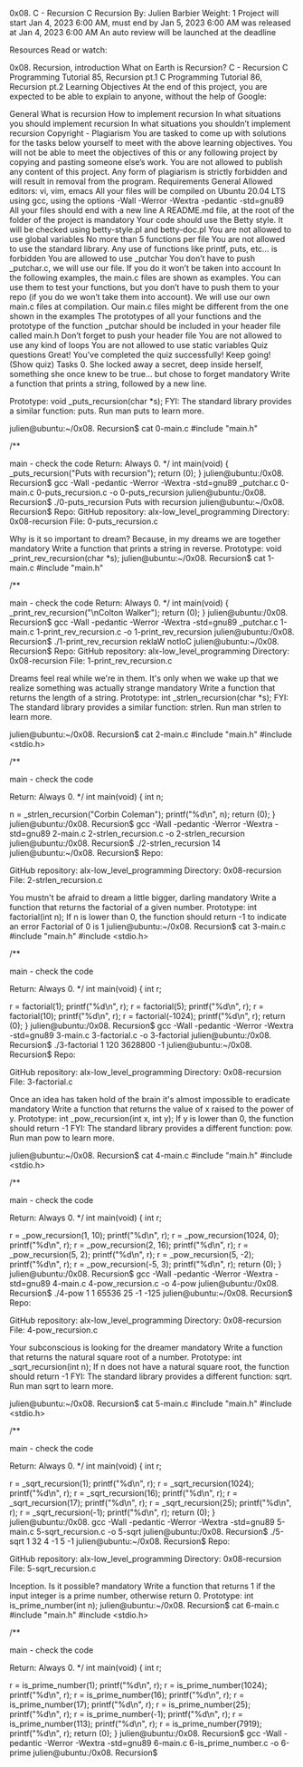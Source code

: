 0x08. C - Recursion C Recursion By: Julien Barbier Weight: 1 Project will start Jan 4, 2023 6:00 AM, must end by Jan 5, 2023 6:00 AM was released at Jan 4, 2023 6:00 AM An auto review will be launched at the deadline

Resources Read or watch:

0x08. Recursion, introduction What on Earth is Recursion? C - Recursion C Programming Tutorial 85, Recursion pt.1 C Programming Tutorial 86, Recursion pt.2 Learning Objectives At the end of this project, you are expected to be able to explain to anyone, without the help of Google:

General What is recursion How to implement recursion In what situations you should implement recursion In what situations you shouldn’t implement recursion Copyright - Plagiarism You are tasked to come up with solutions for the tasks below yourself to meet with the above learning objectives. You will not be able to meet the objectives of this or any following project by copying and pasting someone else’s work. You are not allowed to publish any content of this project. Any form of plagiarism is strictly forbidden and will result in removal from the program. Requirements General Allowed editors: vi, vim, emacs All your files will be compiled on Ubuntu 20.04 LTS using gcc, using the options -Wall -Werror -Wextra -pedantic -std=gnu89 All your files should end with a new line A README.md file, at the root of the folder of the project is mandatory Your code should use the Betty style. It will be checked using betty-style.pl and betty-doc.pl You are not allowed to use global variables No more than 5 functions per file You are not allowed to use the standard library. Any use of functions like printf, puts, etc… is forbidden You are allowed to use _putchar You don’t have to push _putchar.c, we will use our file. If you do it won’t be taken into account In the following examples, the main.c files are shown as examples. You can use them to test your functions, but you don’t have to push them to your repo (if you do we won’t take them into account). We will use our own main.c files at compilation. Our main.c files might be different from the one shown in the examples The prototypes of all your functions and the prototype of the function _putchar should be included in your header file called main.h Don’t forget to push your header file You are not allowed to use any kind of loops You are not allowed to use static variables Quiz questions Great! You've completed the quiz successfully! Keep going! (Show quiz) Tasks 0. She locked away a secret, deep inside herself, something she once knew to be true... but chose to forget mandatory Write a function that prints a string, followed by a new line.

Prototype: void _puts_recursion(char *s); FYI: The standard library provides a similar function: puts. Run man puts to learn more.

julien@ubuntu:~/0x08. Recursion$ cat 0-main.c #include "main.h"

/**

main - check the code
Return: Always 0. */ int main(void) { _puts_recursion("Puts with recursion"); return (0); } julien@ubuntu:/0x08. Recursion$ gcc -Wall -pedantic -Werror -Wextra -std=gnu89 _putchar.c 0-main.c 0-puts_recursion.c -o 0-puts_recursion julien@ubuntu:/0x08. Recursion$ ./0-puts_recursion Puts with recursion julien@ubuntu:~/0x08. Recursion$ Repo:
GitHub repository: alx-low_level_programming Directory: 0x08-recursion File: 0-puts_recursion.c

Why is it so important to dream? Because, in my dreams we are together mandatory Write a function that prints a string in reverse.
Prototype: void _print_rev_recursion(char *s); julien@ubuntu:~/0x08. Recursion$ cat 1-main.c #include "main.h"

/**

main - check the code
Return: Always 0. */ int main(void) { _print_rev_recursion("\nColton Walker"); return (0); } julien@ubuntu:/0x08. Recursion$ gcc -Wall -pedantic -Werror -Wextra -std=gnu89 _putchar.c 1-main.c 1-print_rev_recursion.c -o 1-print_rev_recursion julien@ubuntu:/0x08. Recursion$ ./1-print_rev_recursion reklaW notloC julien@ubuntu:~/0x08. Recursion$ Repo:
GitHub repository: alx-low_level_programming Directory: 0x08-recursion File: 1-print_rev_recursion.c

Dreams feel real while we're in them. It's only when we wake up that we realize something was actually strange mandatory Write a function that returns the length of a string.
Prototype: int _strlen_recursion(char *s); FYI: The standard library provides a similar function: strlen. Run man strlen to learn more.

julien@ubuntu:~/0x08. Recursion$ cat 2-main.c #include "main.h" #include <stdio.h>

/**

main - check the code

Return: Always 0. */ int main(void) { int n;

n = _strlen_recursion("Corbin Coleman"); printf("%d\n", n); return (0); } julien@ubuntu:/0x08. Recursion$ gcc -Wall -pedantic -Werror -Wextra -std=gnu89 2-main.c 2-strlen_recursion.c -o 2-strlen_recursion julien@ubuntu:/0x08. Recursion$ ./2-strlen_recursion 14 julien@ubuntu:~/0x08. Recursion$ Repo:

GitHub repository: alx-low_level_programming Directory: 0x08-recursion File: 2-strlen_recursion.c

You mustn't be afraid to dream a little bigger, darling mandatory Write a function that returns the factorial of a given number.
Prototype: int factorial(int n); If n is lower than 0, the function should return -1 to indicate an error Factorial of 0 is 1 julien@ubuntu:~/0x08. Recursion$ cat 3-main.c #include "main.h" #include <stdio.h>

/**

main - check the code

Return: Always 0. */ int main(void) { int r;

r = factorial(1); printf("%d\n", r); r = factorial(5); printf("%d\n", r); r = factorial(10); printf("%d\n", r); r = factorial(-1024); printf("%d\n", r); return (0); } julien@ubuntu:/0x08. Recursion$ gcc -Wall -pedantic -Werror -Wextra -std=gnu89 3-main.c 3-factorial.c -o 3-factorial julien@ubuntu:/0x08. Recursion$ ./3-factorial 1 120 3628800 -1 julien@ubuntu:~/0x08. Recursion$ Repo:

GitHub repository: alx-low_level_programming Directory: 0x08-recursion File: 3-factorial.c

Once an idea has taken hold of the brain it's almost impossible to eradicate mandatory Write a function that returns the value of x raised to the power of y.
Prototype: int _pow_recursion(int x, int y); If y is lower than 0, the function should return -1 FYI: The standard library provides a different function: pow. Run man pow to learn more.

julien@ubuntu:~/0x08. Recursion$ cat 4-main.c #include "main.h" #include <stdio.h>

/**

main - check the code

Return: Always 0. */ int main(void) { int r;

r = _pow_recursion(1, 10); printf("%d\n", r); r = _pow_recursion(1024, 0); printf("%d\n", r); r = _pow_recursion(2, 16); printf("%d\n", r); r = _pow_recursion(5, 2); printf("%d\n", r); r = _pow_recursion(5, -2); printf("%d\n", r); r = _pow_recursion(-5, 3); printf("%d\n", r); return (0); } julien@ubuntu:/0x08. Recursion$ gcc -Wall -pedantic -Werror -Wextra -std=gnu89 4-main.c 4-pow_recursion.c -o 4-pow julien@ubuntu:/0x08. Recursion$ ./4-pow 1 1 65536 25 -1 -125 julien@ubuntu:~/0x08. Recursion$ Repo:

GitHub repository: alx-low_level_programming Directory: 0x08-recursion File: 4-pow_recursion.c

Your subconscious is looking for the dreamer mandatory Write a function that returns the natural square root of a number.
Prototype: int _sqrt_recursion(int n); If n does not have a natural square root, the function should return -1 FYI: The standard library provides a different function: sqrt. Run man sqrt to learn more.

julien@ubuntu:~/0x08. Recursion$ cat 5-main.c #include "main.h" #include <stdio.h>

/**

main - check the code

Return: Always 0. */ int main(void) { int r;

r = _sqrt_recursion(1); printf("%d\n", r); r = _sqrt_recursion(1024); printf("%d\n", r); r = _sqrt_recursion(16); printf("%d\n", r); r = _sqrt_recursion(17); printf("%d\n", r); r = _sqrt_recursion(25); printf("%d\n", r); r = _sqrt_recursion(-1); printf("%d\n", r); return (0); } julien@ubuntu:/0x08. gcc -Wall -pedantic -Werror -Wextra -std=gnu89 5-main.c 5-sqrt_recursion.c -o 5-sqrt julien@ubuntu:/0x08. Recursion$ ./5-sqrt 1 32 4 -1 5 -1 julien@ubuntu:~/0x08. Recursion$ Repo:

GitHub repository: alx-low_level_programming Directory: 0x08-recursion File: 5-sqrt_recursion.c

Inception. Is it possible? mandatory Write a function that returns 1 if the input integer is a prime number, otherwise return 0.
Prototype: int is_prime_number(int n); julien@ubuntu:~/0x08. Recursion$ cat 6-main.c #include "main.h" #include <stdio.h>

/**

main - check the code

Return: Always 0. */ int main(void) { int r;

r = is_prime_number(1); printf("%d\n", r); r = is_prime_number(1024); printf("%d\n", r); r = is_prime_number(16); printf("%d\n", r); r = is_prime_number(17); printf("%d\n", r); r = is_prime_number(25); printf("%d\n", r); r = is_prime_number(-1); printf("%d\n", r); r = is_prime_number(113); printf("%d\n", r); r = is_prime_number(7919); printf("%d\n", r); return (0); } julien@ubuntu:/0x08. Recursion$ gcc -Wall -pedantic -Werror -Wextra -std=gnu89 6-main.c 6-is_prime_number.c -o 6-prime julien@ubuntu:/0x08. Recursion$
